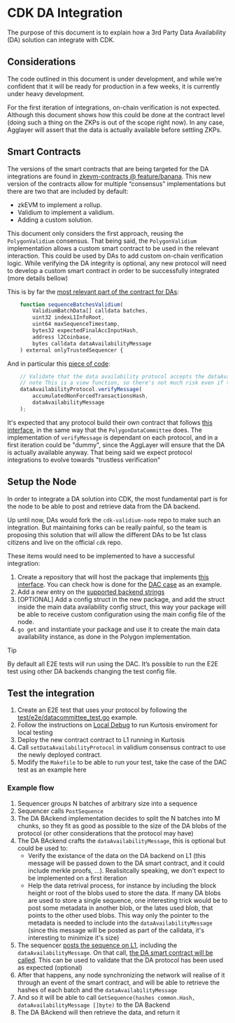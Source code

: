 # CDK DA Integration

The purpose of this document is to explain how a 3rd Party Data Availability (DA) solution can integrate with CDK.  

## Considerations

The code outlined in this document is under development, and while we’re confident that it will be ready for production in a few weeks, it is currently under heavy development.
  
For the first iteration of integrations, on-chain verification is not expected. Although this document shows how this could be done at the contract level (doing such a thing on the ZKPs is out of the scope right now). In any case, Agglayer will assert that the data is actually available before settling ZKPs.

## Smart Contracts

The versions of the smart contracts that are being targeted for the DA integrations are found in [zkevm-contracts @ feature/banana](https://github.com/0xPolygonHermez/zkevm-contracts/tree/feature/banana). This new version of the contracts allow for multiple “consensus” implementations but there are two that are included by default:

- zkEVM to implement a rollup.
- Validium to implement a validium.
- Adding a custom solution. 

This document only considers the first approach, reusing the `PolygonValidium` consensus. That being said, the `PolygonValidium` implementation allows a custom smart contract to be used in the relevant interaction. This could be used by DAs to add custom on-chain verification logic. While verifying the DA integrity is optional, any new protocol will need to develop a custom smart contract in order to be successfully  integrated (more details bellow)

This is by far the [most relevant part of the contract for DAs](https://github.com/0xPolygonHermez/zkevm-contracts/blob/533641301223a1e413b2e8f0323354671f310922/contracts/v2/consensus/validium/PolygonValidiumEtrog.sol#L91C5-L98C36):

```javascript
    function sequenceBatchesValidium(
        ValidiumBatchData[] calldata batches,
        uint32 indexL1InfoRoot,
        uint64 maxSequenceTimestamp,
        bytes32 expectedFinalAccInputHash,
        address l2Coinbase,
        bytes calldata dataAvailabilityMessage
    ) external onlyTrustedSequencer {
```

And in particular this [piece of code](https://github.com/0xPolygonHermez/zkevm-contracts/blob/feature/banana/contracts/v2/consensus/validium/PolygonValidiumEtrog.sol#L228C13-L230):

```javascript
    // Validate that the data availability protocol accepts the dataAvailabilityMessage
    // note This is a view function, so there's not much risk even if this contract was vulnerable to reentrant attacks
    dataAvailabilityProtocol.verifyMessage(
        accumulatedNonForcedTransactionsHash,
        dataAvailabilityMessage
    );
```

It's expected that any protocol build their own contract that follows [this interface](https://github.com/0xPolygonHermez/zkevm-contracts/blob/feature/banana/contracts/v2/interfaces/IDataAvailabilityProtocol.sol#L5), in the same way that the `PolygonDataCommittee` does. The implementation of `verifyMessage` is dependant on each protocol, and in a first iteration could be "dummy", since the AggLayer will ensure that the DA is actually available anyway. That being said we expect protocol integrations to evolve towards "trustless verification"

## Setup the Node

In order to integrate a DA solution into CDK, the most fundamental part is for the node to be able to post and retrieve data from the DA backend.  

Up until now, DAs would fork the `cdk-validium-node` repo to make such an integration. But maintaining forks can be really painful, so the team is proposing this solution that will allow the different DAs to be 1st class citizens and live on the official `cdk` repo. 

These items would need to be implemented to have a successful integration:

1. Create a repository that will host the package that implements [this interface](https://github.com/0xPolygon/cdk/blob/develop/dataavailability/interfaces.go#L11-L16). You can check how is done for the [DAC case](https://github.com/0xPolygon/cdk/blob/develop/dataavailability/datacommittee/datacommittee.go) as an example.
2. Add a new entry on the [supported backend strings](https://github.com/0xPolygon/cdk/blob/develop/dataavailability/config.go)
3. [OPTIONAL] Add a config struct in the new package, and add the struct inside the main data availability config struct, this way your package will be able to receive custom configuration using the main config file of the node.
4. `go get` and instantiate your package and use it to create the main data availability instance, as done in the Polygon implementation.

> [!TIP]
> By default all E2E tests will run using the DAC. It’s possible to run the E2E test using other DA backends changing the test config file.

## Test the integration

1. Create an E2E test that uses your protocol by following the [test/e2e/datacommittee_test.go](https://github.com/0xPolygon/cdk-validium-node/blob/develop/test/e2e/datacommittee_test.go) example.
2. Follow the instructions on [Local Debug](local_debug.md) to run Kurtosis enviroment for local testing
4. Deploy the new contract contract to L1 running in Kurtosis
4. Call `setDataAvailabilityProtocol` in validium consensus contract to use the newly deployed contract.
5. Modify the `Makefile` to be able to run your test, take the case of the DAC test as an example here

### Example flow

1. Sequencer groups N batches of arbitrary size into a sequence
2. Sequencer calls `PostSequence`
3. The DA BAckend implementation decides to split the N batches into M chunks, so they fit as good as possible to the size of the DA blobs of the protocol (or other considerations that the protocol may have)
4. The DA BAckend crafts the `dataAvailabilityMessage`, this is optional but could be used to:
    - Verify the existance of the data on the DA backend on L1 (this message will be passed down to the DA smart contract, and it could include merkle proofs, ...). Realisitcally speaking, we don't expect to be implemented on a first iteration
    - Help the data retrival process, for instance by including the block height or root of the blobs used to store the data. If many DA blobs are used to store a single sequence, one interesting trick would be to post some metadata in another blob, or the lates used blob, that points to the other used blobs. This way only the pointer to the metadata is needed to include into the `dataAvailabilityMessage` (since this message will be posted as part of the calldata, it's interesting to minimize it's size)
5. The sequencer [posts the sequence on L1](https://github.com/0xPolygonHermez/zkevm-contracts/blob/develop/contracts/v2/consensus/validium/PolygonValidiumEtrog.sol#L85), including the `dataAvailabilityMessage`. On that call, [the DA smart contract will be called](https://github.com/0xPolygonHermez/zkevm-contracts/blob/develop/contracts/v2/consensus/validium/PolygonValidiumEtrog.sol#L217). This can be used to validate that the DA protocol has been used as expected (optional)
6. After that happens, any node synchronizing the network will realise of it through an event of the smart contract, and will be able to retrieve the hashes of each batch and the `dataAvailabilityMessage`
7. And so it will be able to call `GetSequence(hashes common.Hash, dataAvailabilityMessage []byte)` to the DA Backend
8. The DA BAckend will then retrieve the data, and return it
